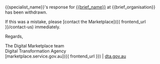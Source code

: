 {{specialist_name}}'s response for [{{brief_name}}]({{brief_url}}) at {{brief_organisation}} has been withdrawn.
  
If this was a mistake, please [contact the Marketplace]({{ frontend_url }}/contact-us) immediately.
  
Regards,  
  
The Digital Marketplace team  
Digital Transformation Agency  
[marketplace.service.gov.au]({{ frontend_url }}) | [dta.gov.au](https://dta.gov.au)